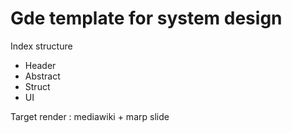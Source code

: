 # Gde template for system design

Index structure

- Header
- Abstract
- Struct
- UI

Target render : mediawiki + marp slide
